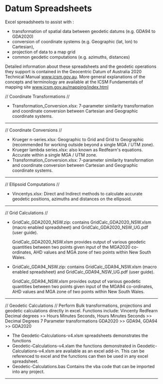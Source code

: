 # Datum Spreadsheets
Excel spreadsheets to assist with :
- transformation of spatial data between geodetic datums (e.g. GDA94 to GDA2020)
- conversion of coordinate systems (e.g. Geographic (lat, lon) to Cartesian),
- projection of data to a map grid
- common geodetic computations (e.g. azimuths, distances)

Detailed information about these spreadsheets and the geodetic operations they support is contained in the Geocentric Datum of Australia 2020 Technical Manual www.icsm.gov.au.
More general explanations of the concepts and terminology are available at the ICSM Fundamentals of mapping site  www.icsm.gov.au/mapping/index.html 


// Coordinate Transformations //
- Transformation_Conversion.xlsx: 7-parameter similarity transformation and coordinate conversion between Cartesian and Geographic coordinate systems.
__________________________________


// Coordinate Conversions //
- Krueger n-series.xlsx: Geographic to Grid and Grid to Geographic (recommended for working outside beyond a single MGA / UTM zone).
- Krueger lambda series.xlsx: also known as Redfearn's equations. Accurate within a single MGA / UTM zone.
- Transformation_Conversion.xlsx: 7-parameter similarity transformation and coordinate conversion between Cartesian and Geographic coordinate systems.
__________________________________


// Ellipsoid Computations //
- Vincentys.xlsx: Direct and Indirect methods to calculate accurate geodetic positions, azimuths and distances on the ellipsoid.
__________________________________


// Grid Calculations //
- GridCalc_GDA2020_NSW.zip: contains GridCalc_GDA2020_NSW.xlsm (macro enabled spreadsheet) and GridCalc_GDA2020_NSW_UG.pdf (user guide).

  GridCalc_GDA2020_NSW.xlsm provides output of various geodetic quantities between two points given input of the MGA2020 co-ordinates,
  AHD values and MGA zone of two points within New South Wales.
  
- GridCalc_GDA94_NSW.zip: contains GridCalc_GDA94_NSW.xlsm (macro enabled spreadsheet) and GridCalc_GDA94_NSW_UG.pdf (user guide).

  GridCalc_GDA94_NSW.xlsm provides output of various geodetic quantities between two points given input of the MGA94 co-ordinates,
  AHD values and MGA zone of two points within New South Wales.
__________________________________


// Geodetic Calculations //
Perform Bulk transformations, projections and geodetic calculations directly in excel.
    Functions include:
    Vincenty Redfearn
    Decimal degrees >> Hours Minutes Seconds, Hours Minutes Seconds >> Decimal Degrees
    7 Parameter transformations
    GDA2020 >> GDA94, GDA94 >> GDA2020

- The Geodetic-Calculations-v4.xlsm spreadsheets demonstrates the functions
- Geodetic-Calculations-v4.xlam the functions demonstrated in Geodetic-Calculations-v4.xlsm are available as an excel add-in. This can  be referenced to excel and the functions can then be used in any excel spreadsheet.
- Geodetic-Calculations.bas Contains the vba code that can be imported into any project.
__________________________________
